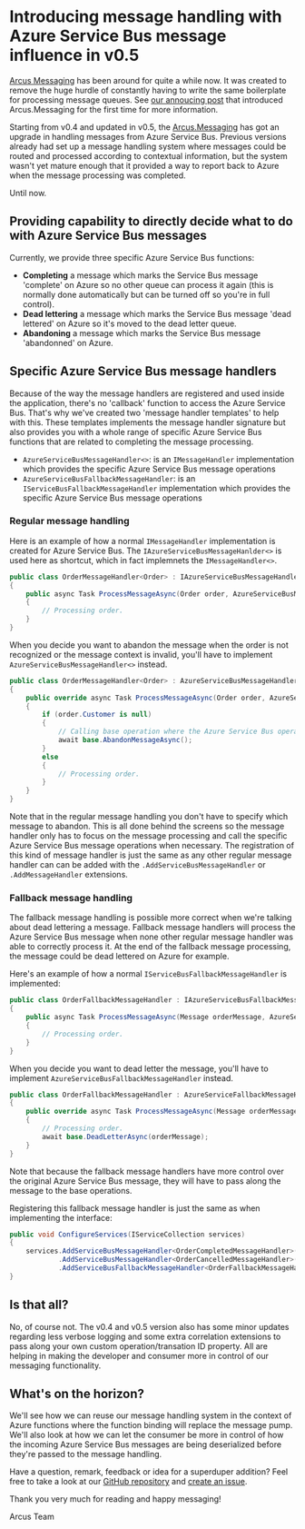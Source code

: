 # Introducing message handling with Azure Service Bus message influence in v0.5

[Arcus Messaging](https://messaging.arcus-azure.net/) has been around for quite a while now. It was created to remove the huge hurdle of constantly having to write the same boilerplate for processing message queues. 
See [our annoucing post](https://www.codit.eu/blog/announcing-arcus-messaging-background-jobs/) that introduced Arcus.Messaging for the first time for more information.

Starting from v0.4 and updated in v0.5, the [Arcus.Messaging](https://github.com/arcus-azure/arcus.messaging) has got an upgrade in handling messages from Azure Service Bus.
Previous versions already had set up a message handling system where messages could be routed and processed according to contextual information, but the system wasn't yet mature enough that it provided a way to report back to Azure when the message processing was completed.

Until now.

## Providing capability to directly decide what to do with Azure Service Bus messages

Currently, we provide three specific Azure Service Bus functions:
- **Completing** a message which marks the Service Bus message 'complete' on Azure so no other queue can process it again (this is normally done automatically but can be turned off so you're in full control).
- **Dead lettering** a message which marks the Service Bus message 'dead lettered' on Azure so it's moved to the dead letter queue.
- **Abandoning** a message which marks the Service Bus message 'abandonned' on Azure.

## Specific Azure Service Bus message handlers

Because of the way the message handlers are registered and used inside the application, there's no 'callback' function to access the Azure Service Bus.
That's why we've created two 'message handler templates' to help with this. These templates implements the message handler signature but also provides you with a whole range of specific Azure Service Bus functions that are related to completing the message processing.

- `AzureServiceBusMessageHandler<>`: is an `IMessageHandler` implementation which provides the specific Azure Service Bus message operations
- `AzureServiceBusFallbackMessageHandler`: is an `IServiceBusFallbackMessageHandler` implementation which provides the specific Azure Service Bus message operations

### Regular message handling

Here is an example of how a normal `IMessageHandler` implementation is created for Azure Service Bus.
The `IAzureServiceBusMessageHanlder<>` is used here as shortcut, which in fact implemnets the `IMessageHandler<>`.

```csharp
public class OrderMessageHandler<Order> : IAzureServiceBusMessageHandler<Order>
{
    public async Task ProcessMessageAsync(Order order, AzureServiceBusMessageContext context, ...)
    {
        // Processing order.
    }
}
```

When you decide you want to abandon the message when the order is not recognized or the message context is invalid, you'll have to implement `AzureServiceBusMessageHandler<>` instead.

```csharp
public class OrderMessageHandler<Order> : AzureServiceBusMessageHandler<Order>
{
    public override async Task ProcessMessageAsync(Order order, AzureServiceBusMessageContext context, ...)
    {
        if (order.Customer is null)
        {
            // Calling base operation where the Azure Service Bus operations are located.
            await base.AbandonMessageAsync();
        }
        else
        {
            // Processing order.
        }
    }
}
```

Note that in the regular message handling you don't have to specify which message to abandon. This is all done behind the screens so the message handler only has to focus on the message processing and call the specific Azure Service Bus message operations when necessary.
The registration of this kind of message handler is just the same as any other regular message handler can can be added with the `.AddServiceBusMessageHandler` or `.AddMessageHandler` extensions.

### Fallback message handling

The fallback message handling is possible more correct when we're talking about dead lettering a message. Fallback message handlers will process the Azure Service Bus message when none other regular message handler was able to correctly process it.
At the end of the fallback message processing, the message could be dead lettered on Azure for example.

Here's an example of how a normal `IServiceBusFallbackMessageHandler` is implemented:

```csharp
public class OrderFallbackMessageHandler : IAzureServiceBusFallbackMessageHandler
{
    public async Task ProcessMessageAsync(Message orderMessage, AzureServiceBusMessageContext context, ...)
    {
        // Processing order.
    }
}
```

When you decide you want to dead letter the message, you'll have to implement  `AzureServiceBusFallbackMessageHandler` instead.

```csharp
public class OrderFallbackMessageHandler : AzureServiceFallbackMessageHandler
{
    public override async Task ProcessMessageAsync(Message orderMessage, AzureServiceBusMessageContext context, ...)
    {
        // Processing order.
        await base.DeadLetterAsync(orderMessage);
    }
}
```

Note that because the fallback message handlers have more control over the original Azure Service Bus message, they will have to pass along the message to the base operations.

Registering this fallback message handler is just the same as when implementing the interface:

```csharp
public void ConfigureServices(IServiceCollection services)
{
    services.AddServiceBusMessageHandler<OrderCompletedMessageHandler>()
            .AddServiceBusMessageHandler<OrderCancelledMessageHandler>()
            .AddServiceBusFallbackMessageHandler<OrderFallbackMessageHandler>();
}
```

## Is that all?

No, of course not. The v0.4 and v0.5 version also has some minor updates regarding less verbose logging and some extra correlation extensions to pass along your own custom operation/transation ID property. All are helping in making the developer and consumer more in control of our messaging functionality.

## What's on the horizon?

We'll see how we can reuse our message handling system in the context of Azure functions where the function binding will replace the message pump.
We'll also look at how we can let the consumer be more in control of how the incoming Azure Service Bus messages are being deserialized before they're passed to the message handling.

Have a question, remark, feedback or idea for a superduper addition?
Feel free to take a look at our [GitHub repository](https://github.com/arcus-azure/arcus.messaging) and [create an issue](https://github.com/arcus-azure/arcus/issues/new/choose).

Thank you very much for reading and happy messaging!

Arcus Team
